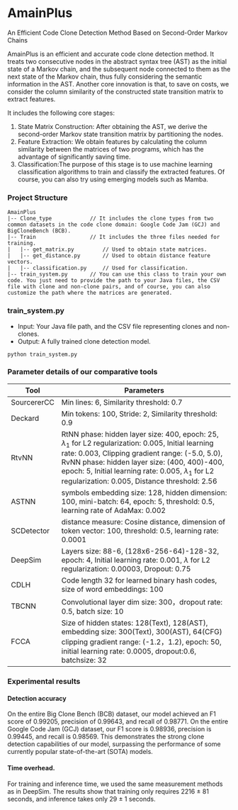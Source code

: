 # AmainPlus
An Efficient Code Clone Detection Method Based on Second-Order Markov Chains

AmainPlus is an efficient and accurate code clone detection method. It treats two consecutive nodes in the abstract syntax tree (AST) as the initial state of a Markov chain, and the subsequent node connected to them as the next state of the Markov chain, thus fully considering the semantic information in the AST. Another core innovation is that, to save on costs, we consider the column similarity of the constructed state transition matrix to extract features.

It includes the following core stages:
1. State Matrix Construction: After obtaining the AST, we derive the second-order Markov state transition matrix by partitioning the nodes.
2. Feature Extraction: We obtain features by calculating the column similarity between the matrices of two programs, which has the advantage of significantly saving time.
3. Classification:The purpose of this stage is to use machine learning classification algorithms to train and classify the extracted features. Of course, you can also try using emerging models such as Mamba.

### Project Structure  
  
```shell  
AmainPlus  
|-- Clone_type            // It includes the clone types from two common datasets in the code clone domain: Google Code Jam (GCJ) and BigCloneBench (BCB).
|-- Train                 // It includes the three files needed for training.
|   |-- get_matrix.py         // Used to obtain state matrices.
|   |-- get_distance.py       // Used to obtain distance feature vectors.
|   |-- classification.py     // Used for classification.
|-- train_system.py       // You can use this class to train your own code. You just need to provide the path to your Java files, the CSV file with clone and non-clone pairs, and of course, you can also customize the path where the matrices are generated.
```

### train_system.py
- Input: Your Java file path, and the CSV file representing clones and non-clones.
- Output:  A fully trained clone detection model.
```
python train_system.py
```


### Parameter details of our comparative tools
|Tool            |Parameters                     |
|----------------|-------------------------------|
|SourcererCC	|Min lines: 6, Similarity threshold: 0.7            |
|Deckard      |Min tokens: 100, Stride: 2, Similarity threshold: 0.9 |
|RtvNN       |RtNN phase: hidden layer size: 400, epoch: 25, $\lambda_1$ for L2 regularization: 0.005, Initial learning rate: 0.003, Clipping gradient range: (-5.0, 5.0), RvNN phase: hidden layer size: (400, 400)-400, epoch: 5, Initial learning rate: 0.005, $\lambda_1$ for L2 regularization: 0.005, Distance threshold: 2.56    |
|ASTNN      |symbols embedding size: 128, hidden dimension: 100, mini-batch: 64, epoch: 5, threshold: 0.5, learning rate of AdaMax: 0.002  |
|SCDetector      |distance measure: Cosine distance, dimension of token vector: 100, threshold: 0.5, learning rate: 0.0001 |
|DeepSim      |Layers size: 88-6, (128x6-256-64)-128-32, epoch: 4, Initial learning rate: 0.001, $\lambda$ for L2 regularization: 0.00003, Dropout: 0.75 |
|CDLH      |Code length 32 for learned binary hash codes, size of word embeddings: 100 |
|TBCNN      |Convolutional layer dim size: 300，dropout rate: 0.5, batch size: 10 |
|FCCA      |Size of hidden states: 128(Text), 128(AST), embedding size: 300(Text), 300(AST), 64(CFG) clipping gradient range: (-1.2，1.2), epoch: 50, initial learning rate: 0.0005, dropout:0.6, batchsize: 32|

### Experimental results
#### Detection accuracy  
On the entire Big Clone Bench (BCB) dataset, our model achieved an F1 score of 0.99205, precision of 0.99643, and recall of 0.98771. On the entire Google Code Jam (GCJ) dataset, our F1 score is 0.98936, precision is 0.99445, and recall is 0.98569. This demonstrates the strong clone detection capabilities of our model, surpassing the performance of some currently popular state-of-the-art (SOTA) models.
#### Time overhead.
For training and inference time, we used the same measurement methods as in DeepSim. The results show that training only requires 2216 ± 81 seconds, and inference takes only 29 ± 1 seconds.